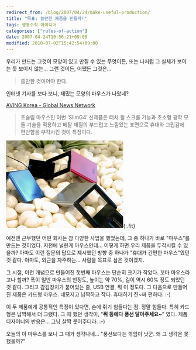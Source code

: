 ```yaml
---
redirect_from: /blog/2007/04/24/make-useful-production/
title: "목표: 쓸만한 제품을 만들자!"
tags: 행동수칙 아이디어
categories: ["rules-of-action"]
date: 2007-04-24T10:56:21+09:00
modified: 2010-07-02T15:42:54+09:00
---
```

우리가 만드는 그것이 모양이 있고 만질 수 있는 무엇이든, 또는 나처럼
그 실체가 보이는 듯 보이지 않는... 그런 것이든, 어쨌든 그것은...  

> 쓸만한 것이어야 한다.

인터넷 기사를 보다 보니, 재밌는 모양의 마우스가 나왔네?

[AVING Korea - Global News Network](http://aving.net/kr/Special/default.asp?mode=read&c_num=44430&SP_Num=0&mn_name=sp&BTB_Num=1949)

> 초슬림 마우스인 이번 ‘SlimG4’ 신제품은 터치 휠 스크롤 기능과 초소형
> 광학 모듈 기술을 적용하고 메탈 재질의 부드럽고 느낌있는 표면으로 휴대와
> 그립감에 편안함을 부각시킨 것이 특징이다.

![](/attachments/2007-04-24-folding-mouse.jpg){:.fit}

예전엔 근무했던 어떤 회사는 참 다양한 사업을 했었는데, 그 중 하나가 바로
"마우스"를 만드는 것이었다. 지천에 널린게 마우스인데... 어떻게 하면 우리
제품을 두각시킬 수 있을까? 아마도 이런 질문의 답으로 제시했던 방향 중
하나가 "휴대가 간편한 마우스"였던 것 같다. 아마도, 외근을 자주하는...
사람을 목표로 삼은 것이겠지.

그 시절, 이런 개념으로 만들어진 첫번째 마우스는 단순히 크기가 작았다. 꼬마
마우스라고나 할까? 폭이 일반 마우스의 반정도, 높이는 약 70%, 길이 역시
60% 정도 되었던 것 같다. 그리고 감김장치가 붙어있는 줄, USB 연결, 뭐 이
정도다. 그 다음으로 만들어진 제품은 카드형 마우스. 네모지고 납짝하고 작다.
휴대하기 진~짜 편하다. :-)

이 두 제품에게 공통적인 특징이 있다면, 손에 쥐기 힘들다는 점. 정말 힘들다.
특히 카드형은 납짝해서 더 그랬다. 그 때 했던 생각이, "**쥐 등에다 풍선
달아주세요~**" 였다. 제품 디자이너의 반응은... 그냥 살짝 웃어주더라. :-)

오늘의 이 마우스를 보니 그 때가 생각나네... "풍선보다는 꺾임이 낫군.
왜 그 생각은 못했을까?"

